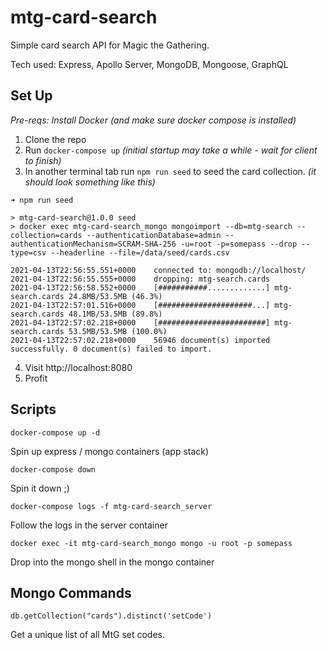 # mtg-card-search

Simple card search API for Magic the Gathering.

Tech used: Express, Apollo Server, MongoDB, Mongoose, GraphQL

## Set Up

_Pre-reqs: Install Docker (and make sure docker compose is installed)_

1. Clone the repo
2. Run `docker-compose up` _(initial startup may take a while - wait for client to finish)_
3. In another terminal tab run `npm run seed` to seed the card collection.
   _(it should look something like this)_

```
➜ npm run seed

> mtg-card-search@1.0.0 seed
> docker exec mtg-card-search_mongo mongoimport --db=mtg-search --collection=cards --authenticationDatabase=admin --authenticationMechanism=SCRAM-SHA-256 -u=root -p=somepass --drop --type=csv --headerline --file=/data/seed/cards.csv

2021-04-13T22:56:55.551+0000	connected to: mongodb://localhost/
2021-04-13T22:56:55.555+0000	dropping: mtg-search.cards
2021-04-13T22:56:58.552+0000	[###########.............] mtg-search.cards	24.8MB/53.5MB (46.3%)
2021-04-13T22:57:01.516+0000	[#####################...] mtg-search.cards	48.1MB/53.5MB (89.8%)
2021-04-13T22:57:02.218+0000	[########################] mtg-search.cards	53.5MB/53.5MB (100.0%)
2021-04-13T22:57:02.218+0000	56946 document(s) imported successfully. 0 document(s) failed to import.
```

4. Visit http://localhost:8080
5. Profit

## Scripts

`docker-compose up -d`

Spin up express / mongo containers (app stack)

`docker-compose down`

Spin it down ;)

`docker-compose logs -f mtg-card-search_server`

Follow the logs in the server container

`docker exec -it mtg-card-search_mongo mongo -u root -p somepass`

Drop into the mongo shell in the mongo container

## Mongo Commands

`db.getCollection("cards").distinct('setCode')`

Get a unique list of all MtG set codes.
